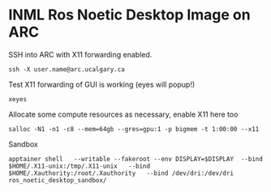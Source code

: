 # INML Ros Noetic Desktop Image on ARC
SSH into ARC with X11 forwarding enabled.
```
ssh -X user.name@arc.ucalgary.ca
```
Test X11 forwarding of GUI is working (eyes will popup!)
```
xeyes
```
Allocate some compute resources as necessary, enable X11 here too
```
salloc -N1 -n1 -c8 --mem=64gb --gres=gpu:1 -p bigmem -t 1:00:00 --x11
```

Sandbox 
```
apptainer shell   --writable --fakeroot --env DISPLAY=$DISPLAY  --bind $HOME/.X11-unix:/tmp/.X11-unix   --bind $HOME/.Xauthority:/root/.Xauthority   --bind /dev/dri:/dev/dri ros_noetic_desktop_sandbox/
```
